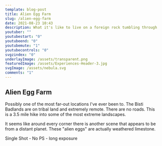 ```yaml
---
template: blog-post
title: Alien Egg Farm
slug: /alien-egg-farm
date: 2021-08-23 10:43
description: What it's like to live on a foreign rock tumbling through time.
youtuber: ""
youtubestart: "0"
youtubeend: "0"
youtubemute: "1"
youtubecontrols: "0"
svgzindex: "0"
underlayImage: /assets/transparent.png
featuredImage: /assets/Experiences-Header-3.jpg
svgImage: /assets/nebula.svg
comments: "1"
---
```

## Alien Egg Farm

<p className="">Possibly one of the most far-out locations I've ever been to. The Bisti Badlands are on tribal land and extremely remote. There are no roads. This is a 3.5 mile hike into some of the most extreme landscapes.
</p>

<p className="">It seems like around every corner there is another scene that appears to be from a distant planet. These "alien eggs" are actually weathered limestone.</p>

<p className="letter">Single Shot - No PS - long exposure</p>

